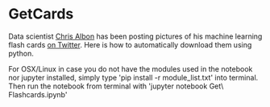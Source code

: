 # GetCards

Data scientist [Chris Albon](https://chrisalbon.com/) has been posting pictures of his machine learning flash cards [on Twitter](https://twitter.com/chrisalbon?lang=en).  Here is how to automatically download them using python.


For OSX/Linux
in case you do not have the modules used in the notebook nor jupyter installed, simply type 'pip install -r module_list.txt' into terminal. Then run the notebook from terminal with 'jupyter notebook Get\ Flashcards.ipynb'
